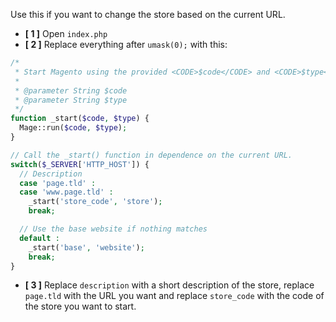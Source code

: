 Use this if you want to change the store based on the current URL. 

* **[ 1 ]** Open `index.php`
* **[ 2 ]** Replace everything after `umask(0);` with this:
```php
/*
 * Start Magento using the provided <CODE>$code</CODE> and <CODE>$type</CODE>. 
 *
 * @parameter String $code
 * @parameter String $type
 */
function _start($code, $type) {
  Mage::run($code, $type);
}

// Call the _start() function in dependence on the current URL.
switch($_SERVER['HTTP_HOST']) {
  // Description
  case 'page.tld' : 
  case 'www.page.tld' : 
    _start('store_code', 'store');
    break;

  // Use the base website if nothing matches
  default : 
    _start('base', 'website');
    break;
}
```
* **[ 3 ]** Replace `description` with a short description of the store, replace `page.tld` with the URL you want and replace `store_code` with the code of the store you want to start. 
